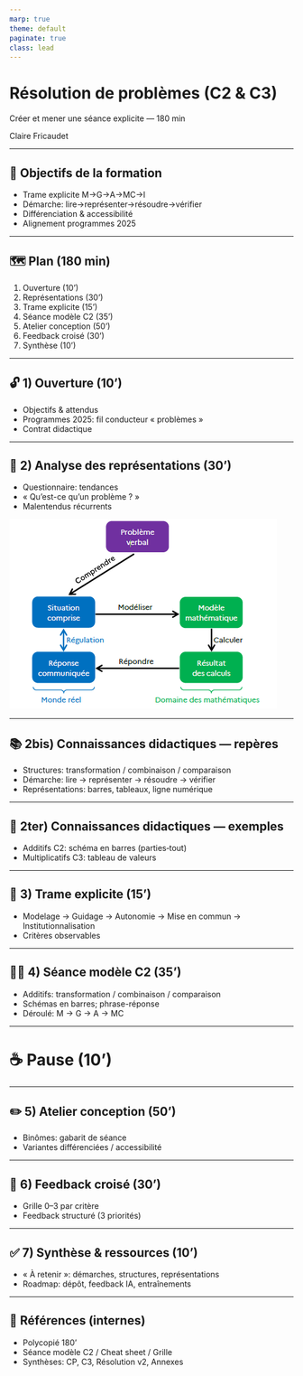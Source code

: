 ```yaml
---
marp: true
theme: default
paginate: true
class: lead
---
```


# Résolution de problèmes (C2 & C3)
Créer et mener une séance explicite — 180 min

Claire Fricaudet

---

## 🎯 Objectifs de la formation
- Trame explicite M→G→A→MC→I
- Démarche: lire→représenter→résoudre→vérifier
- Différenciation & accessibilité
- Alignement programmes 2025

---

## 🗺️ Plan (180 min)
1) Ouverture (10’)
2) Représentations (30’)
3) Trame explicite (15’)
4) Séance modèle C2 (35’)
5) Atelier conception (50’)
6) Feedback croisé (30’)
7) Synthèse (10’)

---

## 🔓 1) Ouverture (10’)
- Objectifs & attendus
- Programmes 2025: fil conducteur « problèmes »
- Contrat didactique

---

## 💬 2) Analyse des représentations (30’)
- Questionnaire: tendances
- « Qu’est-ce qu’un problème ? »
- Malentendus récurrents

![w:700](../../media/diagrams/etapes_de_resolutions.png)

---

## 📚 2bis) Connaissances didactiques — repères
- Structures: transformation / combinaison / comparaison
- Démarche: lire → représenter → résoudre → vérifier
- Représentations: barres, tableaux, ligne numérique

---

## 🧩 2ter) Connaissances didactiques — exemples
- Additifs C2: schéma en barres (parties‑tout)
- Multiplicatifs C3: tableau de valeurs

---

## 🧭 3) Trame explicite (15’)
- Modelage → Guidage → Autonomie → Mise en commun → Institutionnalisation
- Critères observables

---

## 🧑‍🏫 4) Séance modèle C2 (35’)
- Additifs: transformation / combinaison / comparaison
- Schémas en barres; phrase-réponse
- Déroulé: M → G → A → MC

---

# ☕ Pause (10’)

---

## ✏️ 5) Atelier conception (50’)
- Binômes: gabarit de séance
- Variantes différenciées / accessibilité

---

## 🔁 6) Feedback croisé (30’)
- Grille 0–3 par critère
- Feedback structuré (3 priorités)

---

## ✅ 7) Synthèse & ressources (10’)
- « À retenir »: démarches, structures, représentations
- Roadmap: dépôt, feedback IA, entraînements

---

## 📎 Références (internes)
- Polycopié 180’
- Séance modèle C2 / Cheat sheet / Grille
- Synthèses: CP, C3, Résolution v2, Annexes
